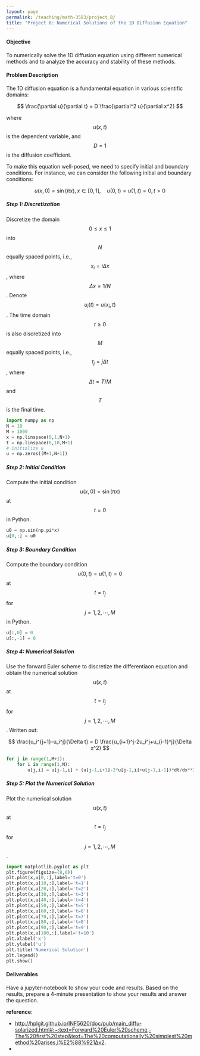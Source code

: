 ```yaml
---
layout: page
permalink: /teaching/math-3583/project_8/
title: "Project 8: Numerical Solutions of the 1D Diffusion Equation"
---
```

#### Objective
To numerically solve the 1D diffusion equation using different numerical methods and to analyze the accuracy and stability of these methods.

#### Problem Description
The 1D diffusion equation is a fundamental equation in various scientific domains:

$$
\frac{\partial u}{\partial t} = D \frac{\partial^2 u}{\partial x^2}
$$

where $$u(x, t)$$ is the dependent variable, and $$D=1$$ is the diffusion coefficient.

To make this equation well-posed, we need to specify initial and boundary conditions. For instance, we can consider the following initial and boundary conditions:

$$
u(x, 0) = \sin(\pi x), x\in[0,1], \quad u(0, t) = u(1, t) = 0, t>0
$$

##### Step 1: Discretization
Discretize the domain $$0\le x \le1$$ into $$N$$ equally spaced points, i.e., $$x_i = i\Delta x$$, where $$\Delta x = 1/N$$. Denote $$u_i(t) = u(x_i, t)$$.
The time domain $$t\ge0$$ is also discretized into $$M$$ equally spaced points, i.e., $$t_j = j\Delta t$$, where $$\Delta t = T/M$$ and $$T$$ is the final time.
```python
import numpy as np
N = 10
M = 1000
x = np.linspace(0,1,N+1)
t = np.linspace(0,10,M+1)
# initialize u 
u = np.zeros((M+1,N+1))
```

##### Step 2: Initial Condition
Compute the initial condition $$u(x,0)=\sin(\pi x)$$ at $$t=0$$ in Python.
```python
u0 = np.sin(np.pi*x)
u[0,:] = u0
```

##### Step 3: Boundary Condition
Compute the boundary condition $$u(0,t)=u(1,t)=0$$ at $$t=t_j$$ for $$j=1,2,\cdots,M$$ in Python.
```python
u[:,0] = 0
u[:,-1] = 0
```

##### Step 4: Numerical Solution
Use the forward Euler scheme to discretize the differentiaon equation and obtain the numerical solution $$u(x,t)$$ at $$t=t_j$$ for $$j=1,2,\cdots,M$$.
Written out:

$$
\frac{u_i^{j+1}-u_i^j}{\Delta t} = D \frac{u_{i+1}^j-2u_i^j+u_{i-1}^j}{\Delta x^2}
$$

```python
for j in range(1,M+1):
    for i in range(1,N):
        u[j,i] = u[j-1,i] + (u[j-1,i+1]-2*u[j-1,i]+u[j-1,i-1])*dt/dx**2
```

##### Step 5: Plot the Numerical Solution
Plot the numerical solution $$u(x,t)$$ at $$t=t_j$$ for $$j=1,2,\cdots,M$$.
```python
import matplotlib.pyplot as plt
plt.figure(figsize=(8,6))
plt.plot(x,u[0,:],label='t=0')
plt.plot(x,u[10,:],label='t=1')
plt.plot(x,u[20,:],label='t=2')
plt.plot(x,u[30,:],label='t=3')
plt.plot(x,u[40,:],label='t=4')
plt.plot(x,u[50,:],label='t=5')
plt.plot(x,u[60,:],label='t=6')
plt.plot(x,u[70,:],label='t=7')
plt.plot(x,u[80,:],label='t=8')
plt.plot(x,u[90,:],label='t=9')
plt.plot(x,u[100,:],label='t=10')
plt.xlabel('x')
plt.ylabel('u')
plt.title('Numerical Solution')
plt.legend()
plt.show()
```

#### Deliverables
Have a jupyter-notebook to show your code and results.
Based on the results, prepare a 4-minute presentation to show your results and answer the question.

**reference**: 
* http://hplgit.github.io/INF5620/doc/pub/main_diffu-solarized.html#:~:text=Forward%20Euler%20scheme,-The%20first%20step&text=The%20computationally%20simplest%20method%20arises,i%E2%88%921Δx2.
* 

